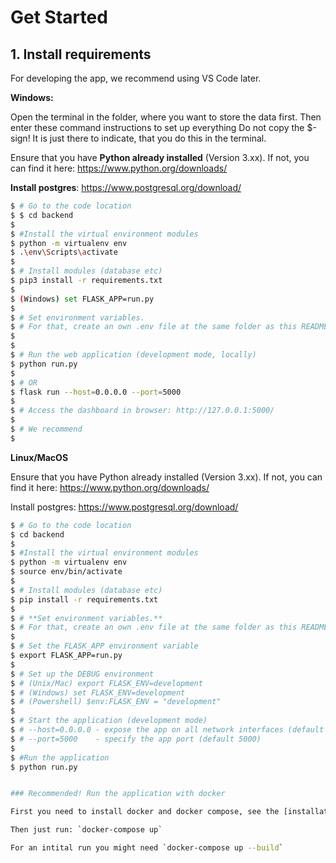 # Get Started

## 1. Install requirements

For developing the app, we recommend using VS Code later.


**Windows:**

Open the terminal in the folder, where you want to store the data first. Then enter these command instructions to set up everything
Do not copy the $-sign! It is just there to indicate, that you do this in the terminal. 

Ensure that you have **Python already installed** (Version 3.xx). If not, you can find it here: https://www.python.org/downloads/

**Install postgres**: https://www.postgresql.org/download/

```bash
$ # Go to the code location
$ $ cd backend
$ 
$ #Install the virtual environment modules
$ python -m virtualenv env
$ .\env\Scripts\activate
$
$ # Install modules (database etc)
$ pip3 install -r requirements.txt
$
$ (Windows) set FLASK_APP=run.py
$
$ # Set environment variables. 
$ # For that, create an own .env file at the same folder as this README or preferably into the backend folder "upwards". The file contains instructions to connect to databases. Therefore we do not store them on github, the files are intentionally ignored on git(hub). 
$
$
$ # Run the web application (development mode, locally)
$ python run.py
$
$ # OR 
$ flask run --host=0.0.0.0 --port=5000
$
$ # Access the dashboard in browser: http://127.0.0.1:5000/
$
$ # We recommend 
$
```

**Linux/MacOS**

Ensure that you have Python already installed (Version 3.xx). If not, you can find it here: https://www.python.org/downloads/

Install postgres: https://www.postgresql.org/download/

```bash
$ # Go to the code location
$ cd backend
$
$ #Install the virtual environment modules
$ python -m virtualenv env
$ source env/bin/activate
$
$ # Install modules (database etc)
$ pip install -r requirements.txt
$
$ # **Set environment variables.**
$ # For that, create an own .env file at the same folder as this README. The file contains instructions to connect to databases. Therefore we do not store them on github, the files are intentionally ignored on git(hub). 
$
$ # Set the FLASK_APP environment variable
$ export FLASK_APP=run.py
$
$ # Set up the DEBUG environment
$ # (Unix/Mac) export FLASK_ENV=development
$ # (Windows) set FLASK_ENV=development
$ # (Powershell) $env:FLASK_ENV = "development"
$
$ # Start the application (development mode)
$ # --host=0.0.0.0 - expose the app on all network interfaces (default 127.0.0.1)
$ # --port=5000    - specify the app port (default 5000)  
$ 
$ #Run the application
$ python run.py


### Recommended! Run the application with docker

First you need to install docker and docker compose, see the [installation guide](https://docs.docker.com/engine/install/).

Then just run: `docker-compose up`

For an intital run you might need `docker-compose up --build`
